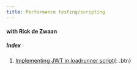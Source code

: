 ```yaml
---
title: Performance testing/scripting
---
```

#### with Rick de Zwaan


##### Index
1. [Implementing JWT in loadrunner script](https://rickdz.github.io/loadrunner-jwt.html){: .btn}

